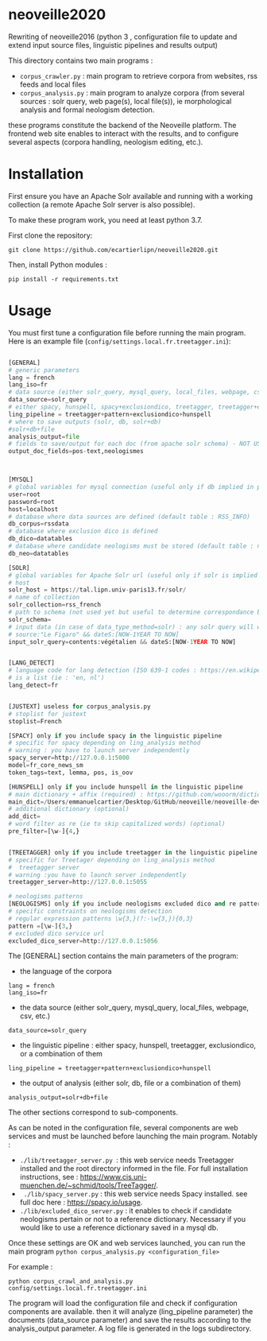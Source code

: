 # neoveille2020
Rewriting of neoveille2016 (python 3 , configuration file to update and extend input source files, linguistic pipelines and results output)


This directory contains two main programs :
- ```corpus_crawler.py``` :  main program to retrieve corpora from websites, rss feeds and local files
- ``` corpus_analysis.py ``` : main program to analyze corpora (from several sources : solr query, web page(s), local file(s)), ie morphological analysis and formal neologism detection.

these programs constitute the backend of the Neoveille platform. The frontend web site enables to interact with the results, and to configure several aspects (corpora handling, neologism editing, etc.).

# Installation

First ensure you have an Apache Solr available and running with a working collection (a remote Apache Solr server is also possible).

To make these program work, you need at least python 3.7.

First clone the repository:
```
git clone https://github.com/ecartierlipn/neoveille2020.git
```

Then, install Python modules :

```
pip install -r requirements.txt
```



# Usage

You must first tune a configuration file before running the main program. Here is an example file (```config/settings.local.fr.treetagger.ini```):

```Python

[GENERAL]
# generic parameters
lang = french
lang_iso=fr
# data source (either solr_query, mysql_query, local_files, webpage, csv, etc.)
data_source=solr_query
# either spacy, hunspell, spacy+exclusiondico, treetagger, treetagger+exclusiondico, udpipe, udpipe+exclusiondico
ling_pipeline = treetagger+pattern+exclusiondico+hunspell
# where to save outputs (solr, db, solr+db)
#solr+db+file
analysis_output=file
# fields to save/output for each doc (from apache solr schema) - NOT USED YET
output_doc_fields=pos-text,neologismes



[MYSQL]
# global variables for mysql connection (useful only if db implied in processes)
user=root
password=root
host=localhost
# database where data sources are defined (default table : RSS_INFO)
db_corpus=rssdata
# database where exclusion dico is defined 
db_dico=datatables
# database where candidate neologisms must be stored (default table : neologismes_<lang_iso>)
db_neo=datatables

[SOLR]
# global variables for Apache Solr url (useful only if solr is implied in processes)
# host
solr_host = https://tal.lipn.univ-paris13.fr/solr/
# name of collection
solr_collection=rss_french
# path to schema (not used yet but useful to determine correspondance between rss-feeds fields and solr target fields)
solr_schema=
# input data (in case of data_type_method=solr) : any solr query will work (hopefully...)
# source:"Le Figaro" && dateS:[NOW-1YEAR TO NOW]
input_solr_query=contents:végétalien && dateS:[NOW-1YEAR TO NOW]


[LANG_DETECT]
# language code for lang detection (ISO 639-1 codes : https://en.wikipedia.org/wiki/List_of_ISO_639-1_codes)
# is a list (ie : 'en, nl')
lang_detect=fr


[JUSTEXT] useless for corpus_analysis.py
# stoplist for justext
stoplist=French

[SPACY] only if you include spacy in the linguistic pipeline
# specific for spacy depending on ling_analysis method
# warning : you have to launch server independently
spacy_server=http://127.0.0.1:5000
model=fr_core_news_sm
token_tags=text, lemma, pos, is_oov

[HUNSPELL] only if you include hunspell in the linguistic pipeline
# main dictionary + affix (required) : https://github.com/wooorm/dictionaries
main_dict=/Users/emmanuelcartier/Desktop/GitHub/neoveille/neoveille-dev/resources/hunspell/hunspell-dicos/france/fr_FR
# additional dictionary (optional)
add_dict=
# word filter as re (ie to skip capitalized words) (optional)
pre_filter=[\w-]{4,}


[TREETAGGER] only if you include treetagger in the linguistic pipeline
# specific for Treetager depending on ling_analysis method
#  treetagger server
# warning :you have to launch server independently
treetagger_server=http://127.0.0.1:5055

# neologisms patterns
[NEOLOGISMS] only if you include neologisms excluded dico and re patterns in the linguistic pipeline
# specific constraints on neologisms detection 
# regular expression patterns \w{3,}(?:-\w{3,}){0,3}
pattern =[\w-]{3,}
# excluded dico service url
excluded_dico_server=http://127.0.0.1:5056


```

The [GENERAL] section contains the main parameters of the program:
- the language of the corpora
```
lang = french
lang_iso=fr
```

- the data source (either solr_query, mysql_query, local_files, webpage, csv, etc.)
```
data_source=solr_query
```

- the linguistic pipeline : either spacy, hunspell, treetagger, exclusiondico, or a combination of them
```
ling_pipeline = treetagger+pattern+exclusiondico+hunspell
```

- the output of analysis (either solr, db, file or a combination of them)
```
analysis_output=solr+db+file
```


The other sections correspond to sub-components.


As can be noted in the configuration file, several components are web services and must be launched before launching the main program.
Notably : 
- ```./lib/treetagger_server.py ```: this web service needs Treetagger installed and the root directory informed in the file. For full installation instructions, see : https://www.cis.uni-muenchen.de/~schmid/tools/TreeTagger/.
- ``` ./lib/spacy_server.py``` :  this web service needs Spacy installed. see full doc here : https://spacy.io/usage.
- ```./lib/excluded_dico_server.py``` : it enables to check if candidate neologisms pertain or not to a reference dictionary. Necessary if you would like to use a reference dictionary saved in a mysql db.

Once these settings are OK and web services launched, you can run the main program ```python corpus_analysis.py <configuration_file>```

For example :
```
python corpus_crawl_and_analysis.py config/settings.local.fr.treetagger.ini
```

The program will load the configuration file and check if configuration components are available. then it will analyze (ling_pipeline parameter) the documents (data_source parameter) and save the results according to the analysis_output parameter.
A log file is generated in the logs subdirectory. 